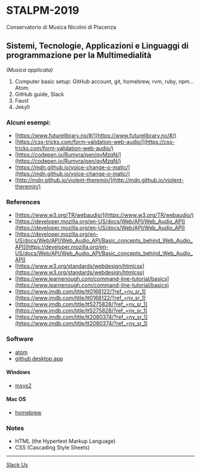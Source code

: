 # STALPM-2019

Conservatorio di Musica Nicolini di Piacenza

## Sistemi, Tecnologie, Applicazioni e Linguaggi di programmazione per la Multimedialità

_(Musica applicata)_

 1. Computer basic setup: GitHub account, git, homebrew, rvm, ruby, npm… Atom.
 2. GitHub guide, Slack
 3. Faust
 4. Jekyll

### Alcuni esempi:
 - [https://www.futurelibrary.no/#/](https://www.futurelibrary.no/#/)
 - [https://css-tricks.com/form-validation-web-audio/](https://css-tricks.com/form-validation-web-audio/)
 - [https://codepen.io/Rumyra/pen/qyMzqN/](https://codepen.io/Rumyra/pen/qyMzqN/)
 - [https://mdn.github.io/voice-change-o-matic/](https://mdn.github.io/voice-change-o-matic/)
 - [http://mdn.github.io/violent-theremin/](http://mdn.github.io/violent-theremin/)

### References
 - [https://www.w3.org/TR/webaudio/](https://www.w3.org/TR/webaudio/)
 - [https://developer.mozilla.org/en-US/docs/Web/API/Web_Audio_API](https://developer.mozilla.org/en-US/docs/Web/API/Web_Audio_API)
 - [https://developer.mozilla.org/en-US/docs/Web/API/Web_Audio_API/Basic_concepts_behind_Web_Audio_API](https://developer.mozilla.org/en-US/docs/Web/API/Web_Audio_API/Basic_concepts_behind_Web_Audio_API)
 - [https://www.w3.org/standards/webdesign/htmlcss](https://www.w3.org/standards/webdesign/htmlcss)
-  [https://www.learnenough.com/command-line-tutorial/basics](https://www.learnenough.com/command-line-tutorial/basics)
 - [https://www.imdb.com/title/tt0168122/?ref_=nv_sr_1](https://www.imdb.com/title/tt0168122/?ref_=nv_sr_1)
 - [https://www.imdb.com/title/tt5275828/?ref_=nv_sr_1](https://www.imdb.com/title/tt5275828/?ref_=nv_sr_1)
 - [https://www.imdb.com/title/tt2080374/?ref_=nv_sr_1](https://www.imdb.com/title/tt2080374/?ref_=nv_sr_1)
 
 ### Software 
 - [atom](https://atom.io/)
 - [github desktop app](https://desktop.github.com/)
 
 #### Windows
  - [msys2](http://www.msys2.org)
  
 #### Mac OS
  - [homebrew](https://brew.sh/)
 
 ### Notes
  - HTML (the Hypertext Markup Language)  
  - CSS (Cascading Style Sheets)
---

[Slack Us](https://stalpm-2019.slack.com/)
